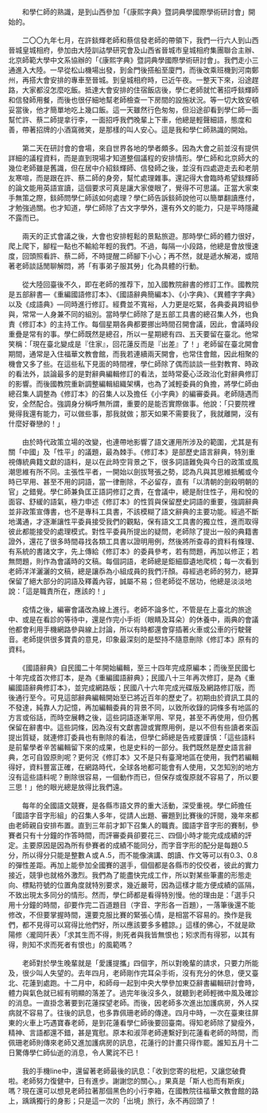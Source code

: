 <!--青山依舊在—憶學仁師--!>

　　和學仁師的熟識，是到山西參加「《康熙字典》暨詞典學國際學術研討會」開始的。<br><br>
  
　　二〇〇九年七月，在許錟輝老師和蔡信發老師的帶領下，我們一行六人到山西晉城皇城相府，參加由大陸訓詁學研究會及山西省晉城市皇城相府集團聯合主辦、北京師範大學中文系協辦的「《康熙字典》暨詞典學國際學術研討會」。我們走小三通進入大陸。一早從松山機場出發，到金門後搭船至廈門，而後改乘班機到河南鄭州，再搭大會安排的專車至晉城。到皇城相府時，已近午夜。一整天下來，沿途趕路，大家都沒怎麼吃飯。抵達大會安排的住宿飯店後，學仁老師就忙著招呼錟輝師和信發師用餐，而後也很仔細地幫老師檢查一下房間的設施狀況。等一切大致安頓妥當後，他才簡單地吃上幾口飯。這一天雖然行色匆匆，但沿途卻看到學仁師一面幫忙許、蔡二師提拿行李，一面招呼我們晚輩上下車，他總是輕聲細語，態度和善，帶著招牌的小酒窩微笑，是那樣的叫人安心。這是我和學仁師熟識的開始。<br><br>
  
　　第二天在研討會的會場，來自世界各地的學者頗多。因為大會之前並沒有提供詳細的議程資料，而是直到現場才知道整個議程的安排情形。學仁師和北京師大的幾位老師雖是舊識，但在居中介紹錟輝師、信發師之後，並沒有四處遊走去和老朋友寒喧，而是跟在許、蔡二師的身旁，幫忙處理雜事。還記得大會臨時希望錟輝師的論文能用英語宣讀，這個要求可真是讓大家儍眼了，覺得不可思議。正當大家束手無策之際，錟師問學仁師該如何處理？學仁師告訴錟師說他可以簡單翻讀應付，才勉強過關。也才知道，學仁師除了古文字學外，還有外文的能力，只是平時隱藏不露而已。<br><br>
  
　　兩天的正式會議之後，大會也安排輕鬆的景點旅遊。那時學仁師的體力很好，爬上爬下，腳程一點也不輸給年輕的我們。不過，每隔一小段路，他總是會放慢速度，回頭照看許、蔡二師，不時提醒二師腳下小心；再不然，就是遞水解渴，或陪著老師談話閒聊解悶，將「有事弟子服其勞」化為具體的行動。<br><br>
  
　　從大陸回臺後不久，即在老師的推荐下，加入國教院辭書的修訂工作。國教院是五部辭書—《重編國語修訂本》、《國語辭典簡編本》、《小字典》、《異體字字典》以及《成語典》—同時進行修訂。經費並不寬裕，人力更是吃緊，各典委員跨組參與，常常一人身兼不同的組別。當時學仁師除了是五部工具書的總召集人外，也負責《修訂本》的主持工作。每個星期各典都要挪出時間召開會議，因此，會議時段重疊是常有的事。學仁師既然是總召，所以一星期總有四、五天要留在臺北。他常笑稱：「現在臺北變成是『住家』，回花蓮反而是『出差』了！」老師留在臺北開會期間，通常是入住福華文教會館，而我若連續兩天開會，也常住會館，因此相聚的機會又多了些。在這些私下見面的時間裡，學仁師除了偶而談談一些對教育、時政的看法外，談論最多的是對辭典編輯修訂的看法，並時常憂心泛政治化對辭典修訂的影響。而後國教院重新調整編輯組織架構，也為了減輕委員的負擔，將學仁師由總召集人調整為《修訂本》的召集人以及擔任《小字典》的編審委員。老師隨遇而安，全然配合。強調身分稱呼無所謂，重要的是能否實際做事。他說：「只要院裡覺得我還有能力，可以做些事，那我就做；那天如果不需要我了，我就離開，沒有什麼好眷戀的！」<br><br>
  
　　由於時代政策立場的改變，也連帶地影響了語文運用所涉及的範圍，尤其是有關「中國」及「性平」的議題，最為棘手。《修訂本》是部歷史語言辭典，特別重視傳統典籍文獻的語料，是以在此時空背景之下，很多詞語難免與今日的政策或風潮思維有所不同。主張性平者，一開始以劍拔弩張之勢，認為凡與其思維抵觸或今時已罕用、甚至不用的詞語，當一律刪除，不必留存，直有「以清朝的劍殺明朝的官」之錯覺。學仁師兼負匡正語詞修訂之責，在會議中，總是耐住性子，用和悅的面容、舒緩的語氣，極力申述《修訂本》的性質與保留歷史詞語的重要，強調辭典並非政策宣傳書，也不是專科工具書，不該模糊了語文辭典的主要功能。經過不斷地溝通，才逐漸讓性平委員接受我們的觀點，保有語文工具書的獨立性，進而取得彼此都能接受的處理模式。對性平委員所提出的疑問，老師除了提出一般的典籍書證外，還花了很多時間尋找各類工具書以證明用例，然後將所查尋的資料有條理、有系統的書諸文字，先上傳給《修訂本》的委員參考，若有問題，再加以修正；若無問題，則作為會議時的文稿。每個詞語，老師總是鉅細靡遺地爬梳；每一次看到老師洋洋灑灑的文稿，總是讓忝為小組成員的我們汗顏。尋經過老師的努力，總算保留了絕大部分的詞語及釋義內容，誠屬不易；但老師從不居功，他總是淡淡地說：「這是職責所在，應該的！」<br><br>
  
　　疫情之後，編審會議改為線上進行。老師不論多忙，不管是在上臺北的旅途中、或是在看診的等待中，還是作完小手術（眼睛及耳朵）的休養中，兩典的會議他都會利用手機網路參與線上討論，所以有時都還會穿插著火車或公車的行駛聲音。老師提供很多寶貴的意見，印象最深刻的是堅持不隨意刪除《修訂本》原有的資料。<br><br>
  
　　《國語辭典》自民國二十年開始編輯，至三十四年完成原編本；而後至民國七十年完成首次修訂本，是為《重編國語辭典》；民國八十三年再次修訂，是為《重編國語辭典修訂本》，並完成網路版；民國八十六年完成光碟版及網路修訂版，而後通行至今。可見這部辭典編輯開始至已將近百年的歷史了。初期由於資訊工具的不發達，純靠人力記憶，再加編輯委員的背景不同，以致所收錄的詞條多有地區的方言或俗話，而時空展轉之後，這些詞語逐漸罕用、罕見，甚至不再使用，但仍舊保留在辭書中。這些詞條，因為沒有文獻書證或實際用例，是以不但有些讀者來函提出質疑，就連修訂委員也有刪除的看法，但學仁師總是告戒要謹慎：「這些語料是前輩學者辛苦編輯留下來的成果，也是史料的一部分。我們既然是歷史語言辭典，怎可自毀原則呢？更何況《修訂本》又不是只有臺灣地區在使用，我們若編輯得好，資料豐富正確，在網路時代，全球各地都可能會有人使用，又怎知別的地方沒有這些語料呢？刪除很容易，一個動作而已，但保存或復原就不容易了，所以要三思！」他的眼光總是放得比我們遠。<br><br>
  
　　每年的全國語文競賽，是各縣市語文界的重大活動，深受重視。學仁師擔任「國語字音字形組」的召集人多年，從請人出題、審題到比賽後的評閱，幾年來都由老師親自安排布置。直到三年前才卸下召集人的職責。國語字音字形的賽制，參賽者只有十分鐘的作答時間，而評審委員卻要花三、四個小時才能完成成績的評定。主要原因是因為所有參賽者的成績不能同分，而字音字形的配分是每題0.5分，所以得分只能是整數Ａ或Ａ.5，而不能像演講、朗讀、作文等可以有0.3、0.8的彈性差距。再加上能參加全國賽的選手，個個都是各縣市的佼佼者，彼此的實力接近，競爭也就格外激烈。我們為了能盡快完成工作，所以對某些筆畫的形態走向、標點符號的位置角度就特別要求，幾近嚴苛，因為這樣才能方便成績的區隔，不致出現太多同分的情形。然而，學仁師都是看得特別慢。他的理由是：「選手只用十分鐘的時間，卻要作完二百道題目（字音、字形各一百題），一落筆後還不能修改，不但要掌握時間，還要克服比賽的緊張心情，是相當不容易的。換作是我們，都不見得可以寫得比他們好，所以應該要多多體諒。」這樣的佛心，不就是歐陽修〈瀧岡阡表〉「求其生而不得，則死者與我皆無恨也；矧求而有得邪，以其有得，則知不求而死者有恨也」的風範嗎？<br><br>
  
　　老師對於學生晚輩就是「愛護提攜」四個字，所以對晚輩的請求，只要力所能及，很少叫人失望的。去年四月，老師剛作完耳朵手術，沒有充分的休息，便又臺北、花蓮到處跑。十二月中，和師母一起到中央大學參加東亞辭書編輯研討會時，體力與氣色就已經有明顯的落差了。過完年後沒多久，就聽到老師輕微中風及確診的消息。一直掛念著要到花蓮探望老師。而後，因老師多次進出加護病房，外人探病就不容易了。往後的訊息，也多靠佩珊老師的傳達。四月中時，一次在臺東往屏東的火車上巧遇寶春老師，是到花蓮看學仁師後要回臺南。得知老師除了變瘦外，精神、言語都還不錯，甚是寬慰。原本和淑萍老師連繫好到花蓮看老師的時間，而佩珊老師則傳來老師又進加護病房的訊息，花蓮行的計畫只得作罷。誰知五月十二日驚傳學仁師仙逝的消息，令人驚詫不已！<br><br>
  
　　我的手機line中，還留著老師最後的訊息：「收到您寄的枇杷，又讓您破費啦。老師努力復健中，日有進步。謝謝您的關心。」果真是「斯人也而有斯疾」嗎？現在還可以想見老師拉著那個黑色的小行李箱，在國教院往福華文教會館的路上，踽踽獨行的身影；只是這一次的「出境」旅行，永不再回頭了！
